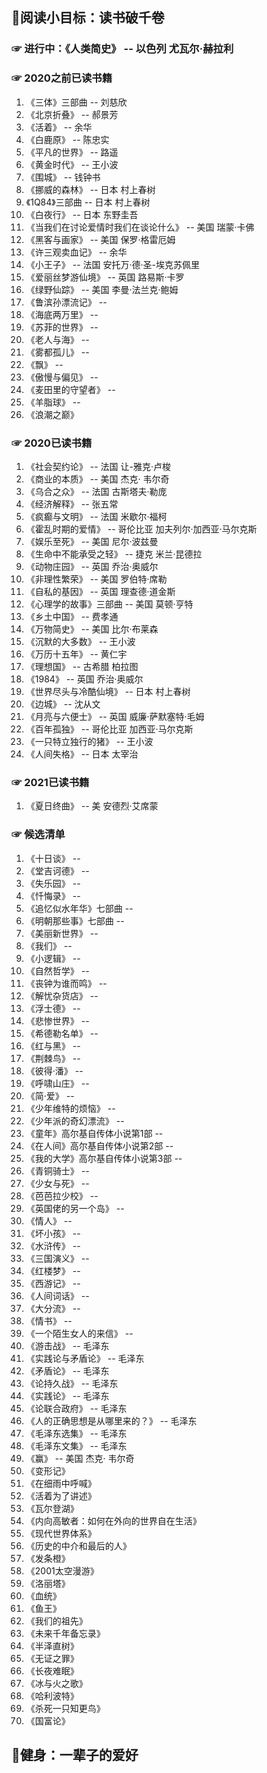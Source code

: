 
## 🍖阅读小目标：读书破千卷

### ☞ 进行中：《人类简史》 -- 以色列 尤瓦尔·赫拉利

### ☞ 2020之前已读书籍

1. 《三体》三部曲 -- 刘慈欣
2. 《北京折叠》 -- 郝景芳
3. 《活着》 -- 余华
4. 《白鹿原》 -- 陈忠实
5. 《平凡的世界》 -- 路遥
6. 《黄金时代》 -- 王小波
7. 《围城》 -- 钱钟书
8. 《挪威的森林》 -- 日本 村上春树
9. 《1Q84》三部曲 -- 日本 村上春树
10. 《白夜行》 -- 日本 东野圭吾
11. 《当我们在讨论爱情时我们在谈论什么》 -- 美国 瑞蒙·卡佛
12. 《黑客与画家》 -- 美国 保罗·格雷厄姆
13. 《许三观卖血记》 -- 余华
14. 《小王子》 -- 法国 安托万·德·圣-埃克苏佩里
15. 《爱丽丝梦游仙境》 -- 英国 路易斯·卡罗
16. 《绿野仙踪》 -- 美国 李曼·法兰克·鲍姆
17. 《鲁滨孙漂流记》 -- 
18. 《海底两万里》 -- 
19. 《苏菲的世界》 -- 
20. 《老人与海》 -- 
21. 《雾都孤儿》 -- 
22. 《飘》 -- 
23. 《傲慢与偏见》 -- 
24. 《麦田里的守望者》 -- 
25. 《羊脂球》 -- 
26. 《浪潮之巅》


### ☞ 2020已读书籍

1. 《社会契约论》 -- 法国 让-雅克·卢梭
2. 《商业的本质》 -- 美国 杰克· 韦尔奇
3. 《乌合之众》 -- 法国 古斯塔夫·勒庞
4. 《经济解释》 -- 张五常
5. 《疯癫与文明》 -- 法国 米歇尔·福柯
6. 《霍乱时期的爱情》 -- 哥伦比亚 加夫列尔·加西亚·马尔克斯
7. 《娱乐至死》 -- 美国 尼尔·波兹曼
8. 《生命中不能承受之轻》 -- 捷克 米兰·昆德拉
9. 《动物庄园》 -- 英国 乔治·奥威尔
10. 《非理性繁荣》 -- 美国 罗伯特·席勒
11. 《自私的基因》 -- 英国 理查德·道金斯
12. 《心理学的故事》三部曲 -- 美国 莫顿·亨特
13. 《乡土中国》 -- 费孝通
14. 《万物简史》 -- 美国 比尔·布莱森
15. 《沉默的大多数》 -- 王小波
16. 《万历十五年》 -- 黄仁宇
17. 《理想国》 -- 古希腊 柏拉图
18. 《1984》 -- 英国 乔治·奥威尔
19. 《世界尽头与冷酷仙境》 -- 日本 村上春树
20. 《边城》 -- 沈从文
21. 《月亮与六便士》 -- 英国 威廉·萨默塞特·毛姆
22. 《百年孤独》 -- 哥伦比亚 加西亚·马尔克斯
23. 《一只特立独行的猪》 -- 王小波
24. 《人间失格》 -- 日本 太宰治


### ☞ 2021已读书籍

1. 《夏日终曲》 -- 美 安德烈·艾席蒙


### ☞ 候选清单

1. 《十日谈》 -- 
2. 《堂吉诃德》 -- 
3. 《失乐园》 -- 
4. 《忏悔录》 -- 
5. 《追忆似水年华》七部曲 -- 
6. 《明朝那些事》七部曲 -- 
7.  《美丽新世界》 -- 
8.  《我们》 -- 
9.  《小逻辑》 -- 
10. 《自然哲学》 -- 
11. 《丧钟为谁而鸣》 -- 
12. 《解忧杂货店》 -- 
13. 《浮士德》 -- 
14. 《悲惨世界》 -- 
15. 《希德勒名单》 -- 
16. 《红与黑》 -- 
17. 《荆棘鸟》 -- 
18. 《彼得·潘》 -- 
19. 《呼啸山庄》 -- 
20. 《简·爱》 -- 
21. 《少年维特的烦恼》 -- 
22. 《少年派的奇幻漂流》 -- 
23. 《童年》高尔基自传体小说第1部 -- 
24. 《在人间》高尔基自传体小说第2部 -- 
25. 《我的大学》高尔基自传体小说第3部 -- 
26. 《青铜骑士》 -- 
27. 《少女与死》 -- 
28. 《芭芭拉少校》 -- 
29. 《英国佬的另一个岛》 -- 
30. 《情人》 -- 
31. 《坏小孩》 -- 
32. 《水浒传》 -- 
33. 《三国演义》 -- 
34. 《红楼梦》 -- 
35. 《西游记》 -- 
36. 《人间词话》 -- 
37. 《大分流》 -- 
38. 《情书》 -- 
39. 《一个陌生女人的来信》 -- 
40. 《游击战》 -- 毛泽东
41. 《实践论与矛盾论》 -- 毛泽东
42. 《矛盾论》 -- 毛泽东
43. 《论持久战》 -- 毛泽东
44. 《实践论》 -- 毛泽东
45. 《论联合政府》 -- 毛泽东
46. 《人的正确思想是从哪里来的？》 -- 毛泽东
47. 《毛泽东选集》 -- 毛泽东
48. 《毛泽东文集》 -- 毛泽东
49. 《赢》 -- 美国 杰克· 韦尔奇
50. 《变形记》
51. 《在细雨中呼喊》
52. 《活着为了讲述》
53. 《瓦尔登湖》
54. 《内向高敏者：如何在外向的世界自在生活》
55. 《现代世界体系》
56. 《历史的中介和最后的人》
57. 《发条橙》
58. 《2001太空漫游》
59. 《洛丽塔》
60. 《血统》
61. 《鱼王》
62. 《我们的祖先》
63. 《未来千年备忘录》
64. 《半泽直树》
65. 《无证之罪》
66. 《长夜难眠》
67. 《冰与火之歌》
68. 《哈利波特》
69. 《杀死一只知更鸟》
70. 《国富论》


## 🍖健身：一辈子的爱好
